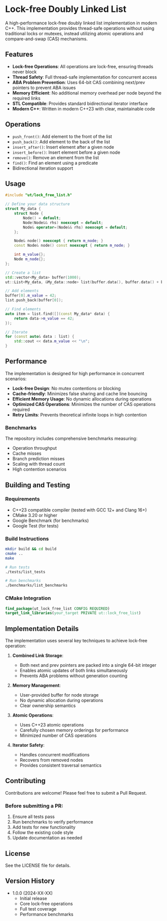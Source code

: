 # Lock-free Doubly Linked List

A high-performance lock-free doubly linked list implementation in modern C++. This implementation provides thread-safe operations without using traditional locks or mutexes, instead utilizing atomic operations and compare-and-swap (CAS) mechanisms.

## Features

- **Lock-free Operations**: All operations are lock-free, ensuring threads never block
- **Thread Safety**: Full thread-safe implementation for concurrent access
- **ABA Problem Prevention**: Uses 64-bit CAS combining next/prev pointers to prevent ABA issues
- **Memory Efficient**: No additional memory overhead per node beyond the required links
- **STL Compatible**: Provides standard bidirectional iterator interface
- **Modern C++**: Written in modern C++23 with clear, maintainable code

## Operations

- `push_front()`: Add element to the front of the list
- `push_back()`: Add element to the back of the list
- `insert_after()`: Insert element after a given node
- `insert_before()`: Insert element before a given node
- `remove()`: Remove an element from the list
- `find()`: Find an element using a predicate
- Bidirectional iteration support

## Usage

```cpp
#include "ut/lock_free_list.h"

// Define your data structure
struct My_data {
    struct Node {
        Node() = default;
        Node(Node&& rhs) noexcept = default;
        Node& operator=(Node&& rhs) noexcept = default;
    };

    Node& node() noexcept { return m_node; }
    const Node& node() const noexcept { return m_node; }

    int m_value{};
    Node m_node{};
};

// Create a list
std::vector<My_data> buffer(1000);
ut::List<My_data, &My_data::node> list(buffer.data(), buffer.data() + buffer.size());

// Add elements
buffer[0].m_value = 42;
list.push_back(buffer[0]);

// Find elements
auto item = list.find([](const My_data* data) {
    return data->m_value == 42;
});

// Iterate
for (const auto& data : list) {
    std::cout << data.m_value << "\n";
}
```

## Performance

The implementation is designed for high performance in concurrent scenarios:

- **Lock-free Design**: No mutex contentions or blocking
- **Cache-friendly**: Minimizes false sharing and cache line bouncing
- **Efficient Memory Usage**: No dynamic allocations during operations
- **Optimized CAS Operations**: Minimizes the number of CAS operations required
- **Retry Limits**: Prevents theoretical infinite loops in high contention

### Benchmarks

The repository includes comprehensive benchmarks measuring:
- Operation throughput
- Cache misses
- Branch prediction misses
- Scaling with thread count
- High contention scenarios

## Building and Testing

### Requirements

- C++23 compatible compiler (tested with GCC 12+ and Clang 16+)
- CMake 3.20 or higher
- Google Benchmark (for benchmarks)
- Google Test (for tests)

### Build Instructions

```bash
mkdir build && cd build
cmake ..
make

# Run tests
./tests/list_tests

# Run benchmarks
./benchmarks/list_benchmarks
```

### CMake Integration

```cmake
find_package(ut_lock_free_list CONFIG REQUIRED)
target_link_libraries(your_target PRIVATE ut::lock_free_list)
```

## Implementation Details

The implementation uses several key techniques to achieve lock-free operation:

1. **Combined Link Storage**:
   - Both next and prev pointers are packed into a single 64-bit integer
   - Enables atomic updates of both links simultaneously
   - Prevents ABA problems without generation counting

2. **Memory Management**:
   - User-provided buffer for node storage
   - No dynamic allocation during operations
   - Clear ownership semantics

3. **Atomic Operations**:
   - Uses C++23 atomic operations
   - Carefully chosen memory orderings for performance
   - Minimized number of CAS operations

4. **Iterator Safety**:
   - Handles concurrent modifications
   - Recovers from removed nodes
   - Provides consistent traversal semantics

## Contributing

Contributions are welcome! Please feel free to submit a Pull Request.

### Before submitting a PR:

1. Ensure all tests pass
2. Run benchmarks to verify performance
3. Add tests for new functionality
4. Follow the existing code style
5. Update documentation as needed

## License

See the LICENSE file for details.

## Version History

- 1.0.0 (2024-XX-XX)
  - Initial release
  - Core lock-free operations
  - Full test coverage
  - Performance benchmarks

